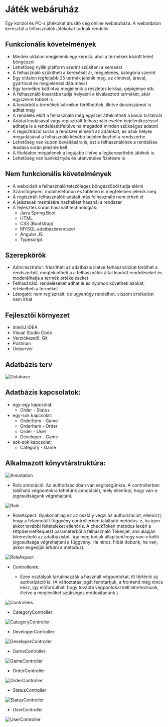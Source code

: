 # Játék webáruház

Egy konzol és PC-s játékokat árusító cég online webáruháza. A weboldalon keresztül a felhasználók játékokat tudnak rendelni. 

## Funkcionális követelmények
- Minden oldalon megjelenik egy kereső, ahol a termékek között lehet böngészni
- Lehetőség nyílik platform szerint szűkíteni a keresést
- A felhasználó szűkítheti a keresését ár, megjelenés, kategória szerint
- Egy oldalon legfeljebb 25 termék jelenik meg, az címével, árával, gyártóval és megjelenési dátumával
- Egy termékre kattintva megjelenik a részletes leírása, gépigénye stb.
- A felhasználó kosarába tudja helyezni a kiválasztott terméket, akár egyszerre többet is
- A kosárból a termékek bármikor törölhetőek, illetve darabszámot is adhat meg
- A rendelés előtt a felhasználó még egyszer áttekintheti a kosár tartalmát
- Adatai leadásával vagy regisztrált felhasználó esetén bejelentkezéssel adhatja le a rendelését(feltéve ha megadott minden szükséges adatot)
- A regisztráció során a rendszer elmenti az adatokat, és azok helyes megadásával a felhasználó később bejelentkezhet a rendszerbe
- Lehetőség van kupon beváltására is, ezt a felhasználónak a rendelése leadása során jeleznie kell
- A főoldalon megjelenek a legújabb illetve a legkeresettebb játékok is
- Lehetőség van bankkártyás és utánvételes fizetésre is

## Nem funkcionális követelmények
- A weboldalt a felhasználó tetszőleges böngészőből tudja elérni
- Számítógépen, mobiltelefonon és tableten is megfelelően jelenik meg
- A regisztrált felhasználók adatait más felhasználó nem érheti el
- A jelszavak mentésére hashellést használ a rendszer
- A fejlesztés során használt technológiák:
	- Java Spring Boot
	- HTML
	- CSS (Bootstrap)
	- MYSQL adatbázisrendszer
	- Angular JS
	- Typescript
	
## Szerepkörök
- Adminisztrátor: frissítheti az adatbázis illetve felhasználókat törölhet a rendszerből, megtekintheti a a felhasználók által leadott rendeléseket és moderálhatja a termék értékeléseket
- Felhasználó: rendeléseket adhat le és nyomon követheti azokat, értékelheti a terméket
- Látogató: nem regisztrált, de ugyanúgy rendelhet, viszont értékelést nem írhat

## Fejlesztői környezet
- IntelliJ IDEA
- Visual Studio Code
- Verziókezelő: Git
- Postman
- Uniserver

## Adatbázis terv

![Database](docs/pictures/dbuml.jpg)

## Adatbázis kapcsolatok:
- egy-egy kapcsolat:
	- Order - Status
- egy-sok kapcsolat:
	- OrderItem - Game
	- OrderItem - Order
	- Order - User 
	- Developer - Game
- sok-sok kapcsolat:
	- Category - Game 
	
## Alkalmazott könyvtárstruktúra:

![Annotation](docs/pictures/annotation.JPG)

- Role annotáció:
	Az authorizációban van segitségünkre. A controllerben található végpontokra tehetünk annotációt,
	mely ellenőrzi, hogy van-e jogosultságunk végrehajtani.
	
![Role](docs/pictures/role.JPG)

- RoleAspect:
	Gyakorlatilag ez az osztály végzi az authorizációt, ellenőrzi, hogy a felannotált függvény controllerben található metódus-e,
	ha igen akkor további feltételeket ellenőriz. A checkToken metódus lekéri a HttpServletRequest paraméterből a felhasználó 
	Tokenjét, ami alapján kikereshető az adatbázisból, igy meg tudjuk állapitani hogy van-e kellő jogosultsága végrehajtani a függvény.
	Ha nincs, hibát dobunk, ha van, akkor engedjük lefutni a metódust.

![RoleAspect](docs/pictures/roleaspect.JPG)	

- Controllerek:

	- Ezen osztályok tartalmazzák a használt végpontokat, itt történik az authorizáció is. (A változtatás jogát fenntartjuk, a frontend
	még nincs kész, igy előfordulhat, hogy további végpontokat kell létrehoznunk, illetve a meglévőket szükséges módositanunk.)
	
![Controllers](docs/pictures/controllers.JPG)

- CategoryController:
	
![CategoryController](docs/pictures/categorycontroller.JPG)	

- DeveloperController:
	
![DeveloperController](docs/pictures/developercontroller.JPG)
	
- GameController:
	
![GameController](docs/pictures/gamecontroller.JPG)
	
- OrderController
	
![OrderController](docs/pictures/ordercontroller.JPG)
	
- StatusController
	
![StatusController](docs/pictures/statuscontroller.JPG)

- UserController
	
![UserController](docs/pictures/usercontroller.JPG)
	